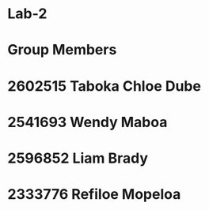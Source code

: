 # Lab-2

###
# Group Members
# 2602515 Taboka Chloe Dube
# 2541693 Wendy Maboa
# 2596852 Liam Brady
# 2333776 Refiloe Mopeloa
###
